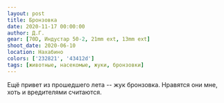 ```yaml
---
layout: post
title: Бронзовка
date: 2020-11-17 00:00:00
author: Д.Г.
gear: [70D, Индустар 50-2, 21mm ext, 13mm ext]
shoot_date: 2020-06-10
location: Нахабино
colors: ['232821', '43412d']
tags: [животные, насекомые, жуки, бронзовки]
---
```

Ещё привет из прошедшего лета -- жук бронзовка. Нравятся они мне, хоть и вредителями считаются.
